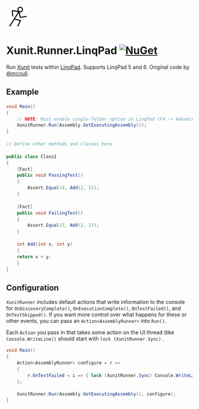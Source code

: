 <img src = "https://raw.githubusercontent.com/asherber/Xunit.Runner.LinqPad/master/Xunit.Runner.LinqPad/icon.png" width="64px" alt="Icon" />

# Xunit.Runner.LinqPad [![NuGet](https://img.shields.io/nuget/v/Xunit.Runner.LinqPad.svg)](https://nuget.org/packages/Xunit.Runner.LinqPad)

Run [Xunit](https://xunit.github.io/) tests within [LinqPad](https://linqpad.net). Supports LinqPad 5 and 6. Original code by [@mcnull](https://github.com/McNull).

## Example

```csharp
void Main()
{
    // NOTE: Must enable single-folder option in LinqPad (F4 -> Advanced)
    XunitRunner.Run(Assembly.GetExecutingAssembly());
}

// Define other methods and classes here

public class Class1
{
    [Fact]
    public void PassingTest()
    {
        Assert.Equal(4, Add(2, 2));
    }

    [Fact]
    public void FailingTest()
    {
        Assert.Equal(5, Add(2, 2));
    }

    int Add(int x, int y)
    {
    return x + y;
    }
}
```

## Configuration

`XunitRunner` includes default actions that write information to the console for `OnDiscoveryComplete()`, `OnExecutionComplete()`, `OnTestFailed()`, and `OnTestSkipped()`. If you want more control over what happens for these or other events, you can pass an `Action<AssemblyRunner>` into `Run()`.

Each `Action` you pass in that takes some action on the UI thread (like `Console.WriteLine()` should start with `lock (XunitRunner.Sync)` .

```csharp
void Main()
{
    Action<AssemblyRunner> configure = r =>
    {
        r.OnTestFailed = i => { lock (XunitRunner.Sync) Console.WriteLine("BIG FAIL"); };
    };
    
    XunitRunner.Run(Assembly.GetExecutingAssembly(), configure);
}
```

